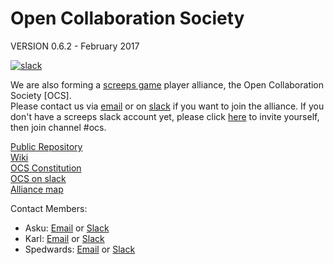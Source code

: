 # Open Collaboration Society

VERSION 0.6.2 - February 2017

[![slack](https://img.shields.io/badge/chat-on%20slack-blue.svg)](https://screeps.slack.com/messages/ocs/)

We are also forming a [screeps game](https://screeps.com) player alliance, the Open Collaboration Society [OCS].  
Please contact us via [email](mailto:ocs@screepsocs.group?subject=[OCS]) or on [slack](https://screeps.slack.com/messages/ocs) if you want to join the alliance.
If you don't have a screeps slack account yet, please click [here](http://chat.screeps.com/) to invite yourself, then join channel #ocs. 

[Public Repository](https://github.com/ScreepsOCS/screeps.behaviour-action-pattern)  
[Wiki](https://github.com/ScreepsOCS/screeps.behaviour-action-pattern/wiki)  
[OCS Constitution](https://screepsocs.github.io/screeps.ocs/OCS_Constitution)  
[OCS on slack](https://screeps.slack.com/messages/ocs)  
[Alliance map](http://www.leagueofautomatednations.com/a/OCS)   

Contact Members:

 - Asku: [Email](mailto:asku@screepsocs.info) or [Slack](https://screeps.slack.com/messages/asku)
 - Karl: [Email](mailto:karl@screepsocs.info) or [Slack](https://screeps.slack.com/messages/karlthepagan)
 - Spedwards: [Email](mailto:spedwards@screepsocs.info) or [Slack](https://screeps.slack.com/messages/spedwards)
